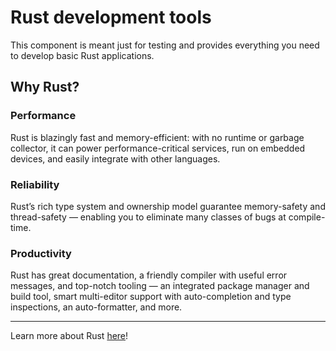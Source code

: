 # Rust development tools

This component is meant just for testing and provides everything you need to
develop basic Rust applications.

## Why Rust?

### Performance

Rust is blazingly fast and memory-efficient: with no runtime or garbage
collector, it can power performance-critical services, run on embedded devices,
and easily integrate with other languages.

### Reliability

Rust’s rich type system and ownership model guarantee memory-safety and
thread-safety — enabling you to eliminate many classes of bugs at compile-time.

### Productivity

Rust has great documentation, a friendly compiler with useful error messages,
and top-notch tooling — an integrated package manager and build tool, smart
multi-editor support with auto-completion and type inspections, an
auto-formatter, and more.

---

Learn more about Rust [here](https://www.rust-lang.org/learn)!
